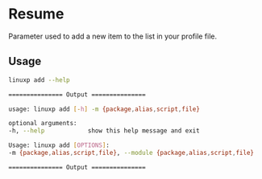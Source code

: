 # Resume

Parameter used to add a new item to the list in your profile file.

## Usage

```bash
linuxp add --help

=============== Output ===============

usage: linuxp add [-h] -m {package,alias,script,file}

optional arguments:
-h, --help            show this help message and exit

Usage: linuxp add [OPTIONS]:
-m {package,alias,script,file}, --module {package,alias,script,file}

=============== Output ===============
```
